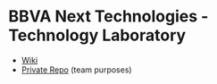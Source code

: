 # BBVA Next Technologies - Technology Laboratory

* [Wiki](https://github.com/beeva/TEC_LAB/wiki)
* [Private Repo](https://github.com/beeva/TEC_LAB/wiki) (team purposes)
